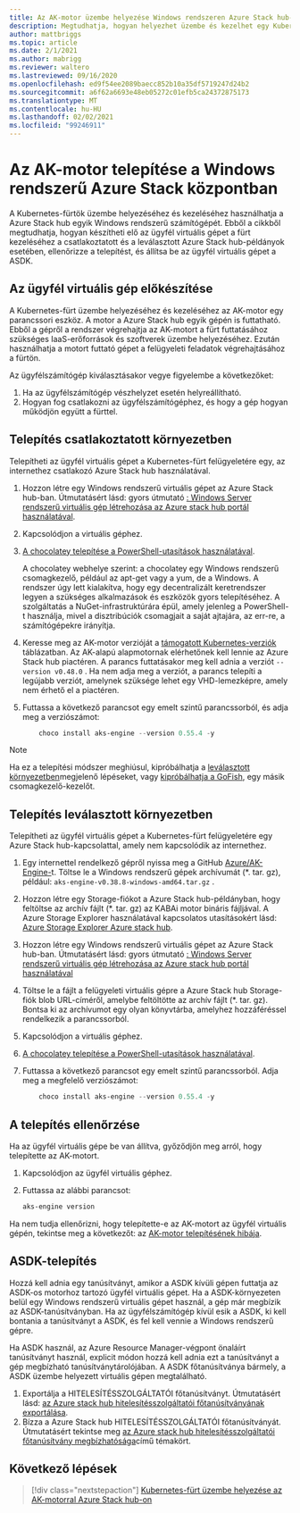 ```yaml
---
title: Az AK-motor üzembe helyezése Windows rendszeren Azure Stack hub-ban
description: Megtudhatja, hogyan helyezhet üzembe és kezelhet egy Kubernetes-fürtöt egy Windows rendszerű gépen az Azure Stack hub-ban az AK-motor üzemeltetéséhez.
author: mattbriggs
ms.topic: article
ms.date: 2/1/2021
ms.author: mabrigg
ms.reviewer: waltero
ms.lastreviewed: 09/16/2020
ms.openlocfilehash: ed9f54ee2089baecc852b10a35df5719247d24b2
ms.sourcegitcommit: a6f62a6693e48eb05272c01efb5ca24372875173
ms.translationtype: MT
ms.contentlocale: hu-HU
ms.lasthandoff: 02/02/2021
ms.locfileid: "99246911"
---
```

# <a name="install-the-aks-engine-on-windows-in-azure-stack-hub"></a>Az AK-motor telepítése a Windows rendszerű Azure Stack központban

A Kubernetes-fürtök üzembe helyezéséhez és kezeléséhez használhatja a Azure Stack hub egyik Windows rendszerű számítógépét. Ebből a cikkből megtudhatja, hogyan készítheti elő az ügyfél virtuális gépet a fürt kezeléséhez a csatlakoztatott és a leválasztott Azure Stack hub-példányok esetében, ellenőrizze a telepítést, és állítsa be az ügyfél virtuális gépet a ASDK.

## <a name="prepare-the-client-vm"></a>Az ügyfél virtuális gép előkészítése

A Kubernetes-fürt üzembe helyezéséhez és kezeléséhez az AK-motor egy parancssori eszköz. A motor a Azure Stack hub egyik gépén is futtatható. Ebből a gépről a rendszer végrehajtja az AK-motort a fürt futtatásához szükséges IaaS-erőforrások és szoftverek üzembe helyezéséhez. Ezután használhatja a motort futtató gépet a felügyeleti feladatok végrehajtásához a fürtön.

Az ügyfélszámítógép kiválasztásakor vegye figyelembe a következőket:

1. Ha az ügyfélszámítógép vészhelyzet esetén helyreállítható.
3. Hogyan fog csatlakozni az ügyfélszámítógéphez, és hogy a gép hogyan működjön együtt a fürttel.

## <a name="install-in-a-connected-environment"></a>Telepítés csatlakoztatott környezetben

Telepítheti az ügyfél virtuális gépet a Kubernetes-fürt felügyeletére egy, az internethez csatlakozó Azure Stack hub használatával.

1. Hozzon létre egy Windows rendszerű virtuális gépet az Azure Stack hub-ban. Útmutatásért lásd: gyors útmutató [: Windows Server rendszerű virtuális gép létrehozása az Azure stack hub portál használatával](./azure-stack-quick-windows-portal.md).
2. Kapcsolódjon a virtuális géphez.
3. [A chocolatey telepítése a PowerShell-utasítások használatával](https://chocolatey.org/install#install-with-powershellexe). 

    A chocolatey webhelye szerint: a chocolatey egy Windows rendszerű csomagkezelő, például az apt-get vagy a yum, de a Windows. A rendszer úgy lett kialakítva, hogy egy decentralizált keretrendszer legyen a szükséges alkalmazások és eszközök gyors telepítéséhez. A szolgáltatás a NuGet-infrastruktúrára épül, amely jelenleg a PowerShell-t használja, mivel a disztribúciók csomagjait a saját ajtajára, az err-re, a számítógépekre irányítja.
4. Keresse meg az AK-motor verzióját a [támogatott Kubernetes-verziók](https://github.com/Azure/aks-engine/blob/master/docs/topics/azure-stack.md#supported-aks-engine-versions) táblázatban. Az AK-alapú alapmotornak elérhetőnek kell lennie az Azure Stack hub piactéren. A parancs futtatásakor meg kell adnia a verziót `--version v0.48.0` . Ha nem adja meg a verziót, a parancs telepíti a legújabb verziót, amelynek szüksége lehet egy VHD-lemezképre, amely nem érhető el a piactéren.
5. Futtassa a következő parancsot egy emelt szintű parancssorból, és adja meg a verziószámot:

    ```PowerShell  
        choco install aks-engine --version 0.55.4 -y
    ```

> [!NOTE]  
> Ha ez a telepítési módszer meghiúsul, kipróbálhatja a [leválasztott környezetben](#install-in-a-disconnected-environment)megjelenő lépéseket, vagy [kipróbálhatja a GoFish](azure-stack-kubernetes-aks-engine-troubleshoot.md#try-gofish), egy másik csomagkezelő-kezelőt.

## <a name="install-in-a-disconnected-environment"></a>Telepítés leválasztott környezetben

Telepítheti az ügyfél virtuális gépet a Kubernetes-fürt felügyeletére egy Azure Stack hub-kapcsolattal, amely nem kapcsolódik az internethez.

1.  Egy internettel rendelkező gépről nyissa meg a GitHub [Azure/AK-Engine-](https://github.com/Azure/aks-engine/releases/latest)t. Töltse le a Windows rendszerű gépek archívumát (*. tar. gz), például: `aks-engine-v0.38.8-windows-amd64.tar.gz` .

2.  Hozzon létre egy Storage-fiókot a Azure Stack hub-példányban, hogy feltöltse az archív fájlt (*. tar. gz) az KABAi motor bináris fájljával. A Azure Storage Explorer használatával kapcsolatos utasításokért lásd: [Azure Storage Explorer Azure stack hub](./azure-stack-storage-connect-se.md).

3. Hozzon létre egy Windows rendszerű virtuális gépet az Azure Stack hub-ban. Útmutatásért lásd: gyors útmutató [: Windows Server rendszerű virtuális gép létrehozása az Azure stack hub portál használatával](./azure-stack-quick-windows-portal.md)

4.  Töltse le a fájlt a felügyeleti virtuális gépre a Azure Stack hub Storage-fiók blob URL-címéről, amelybe feltöltötte az archív fájlt (*. tar. gz). Bontsa ki az archívumot egy olyan könyvtárba, amelyhez hozzáféréssel rendelkezik a parancssorból.

5. Kapcsolódjon a virtuális géphez.

6. [A chocolatey telepítése a PowerShell-utasítások használatával](https://chocolatey.org/install#install-with-powershellexe). 

7.  Futtassa a következő parancsot egy emelt szintű parancssorból. Adja meg a megfelelő verziószámot:

    ```PowerShell  
        choco install aks-engine --version 0.55.4 -y
    ```

## <a name="verify-the-installation"></a>A telepítés ellenőrzése

Ha az ügyfél virtuális gépe be van állítva, győződjön meg arról, hogy telepítette az AK-motort.

1. Kapcsolódjon az ügyfél virtuális géphez.
2. Futtassa az alábbi parancsot:

    ```PowerShell  
    aks-engine version
    ```

Ha nem tudja ellenőrizni, hogy telepítette-e az AK-motort az ügyfél virtuális gépén, tekintse meg a következőt: az [AK-motor telepítésének hibája](azure-stack-kubernetes-aks-engine-troubleshoot.md).


## <a name="asdk-installation"></a>ASDK-telepítés

Hozzá kell adnia egy tanúsítványt, amikor a ASDK kívüli gépen futtatja az ASDK-os motorhoz tartozó ügyfél virtuális gépet. Ha a ASDK-környezeten belül egy Windows rendszerű virtuális gépet használ, a gép már megbízik az ASDK-tanúsítványban. Ha az ügyfélszámítógép kívül esik a ASDK, ki kell bontania a tanúsítványt a ASDK, és fel kell vennie a Windows rendszerű gépre.

Ha ASDK használ, az Azure Resource Manager-végpont önaláírt tanúsítványt használ, explicit módon hozzá kell adnia ezt a tanúsítványt a gép megbízható tanúsítványtárolójában. A ASDK főtanúsítványa bármely, a ASDK üzembe helyezett virtuális gépen megtalálható.

1. Exportálja a HITELESÍTÉSSZOLGÁLTATÓI főtanúsítványt. Útmutatásért lásd: [az Azure stack hub hitelesítésszolgáltatói főtanúsítványának exportálása](../asdk/asdk-cli.md#export-the-azure-stack-hub-ca-root-certificate).
2. Bízza a Azure Stack hub HITELESÍTÉSSZOLGÁLTATÓI főtanúsítványát. Útmutatásért tekintse meg [az Azure stack hub hitelesítésszolgáltatói főtanúsítvány megbízhatósága](../asdk/asdk-cli.md#trust-the-certificate)című témakört.

## <a name="next-steps"></a>Következő lépések

> [!div class="nextstepaction"]
> [Kubernetes-fürt üzembe helyezése az AK-motorral Azure Stack hub-on](azure-stack-kubernetes-aks-engine-deploy-cluster.md)
